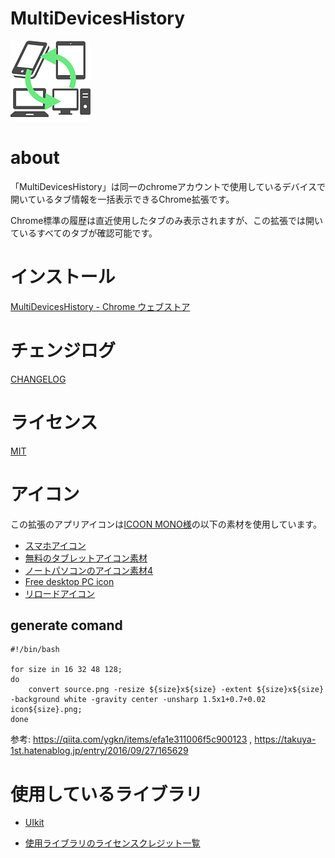 # MultiDevicesHistory

![icon](https://github.com/ik11235/MultiDevicesHistory/raw/master/images/icon128.png)

# about

「MultiDevicesHistory」は同一のchromeアカウントで使用しているデバイスで開いているタブ情報を一括表示できるChrome拡張です。

Chrome標準の履歴は直近使用したタブのみ表示されますが、この拡張では開いているすべてのタブが確認可能です。


# インストール

[MultiDevicesHistory \- Chrome ウェブストア](https://chrome.google.com/webstore/detail/multideviceshistory/mggidkmjmkmieppeppenbnoklkfmkceo)

# チェンジログ
[CHANGELOG](CHANGELOG.md)

# ライセンス

[MIT](LICENSE)

# アイコン

この拡張のアプリアイコンは[ICOON MONO様](https://icooon-mono.com/)の以下の素材を使用しています。

- [スマホアイコン](https://icooon-mono.com/16145-%e3%82%b9%e3%83%9e%e3%83%9b%e3%82%a2%e3%82%a4%e3%82%b3%e3%83%b3/)
- [無料のタブレットアイコン素材](https://icooon-mono.com/11052-%e7%84%a1%e6%96%99%e3%81%ae%e3%82%bf%e3%83%96%e3%83%ac%e3%83%83%e3%83%88%e3%82%a2%e3%82%a4%e3%82%b3%e3%83%b3%e7%b4%a0%e6%9d%90/)
- [ノートパソコンのアイコン素材4 ](https://icooon-mono.com/11049-%e3%83%8e%e3%83%bc%e3%83%88%e3%83%91%e3%82%bd%e3%82%b3%e3%83%b3%e3%81%ae%e3%82%a2%e3%82%a4%e3%82%b3%e3%83%b3%e7%b4%a0%e6%9d%904/)
- [Free desktop PC icon](https://icooon-mono.com/11043-free-desktop-pc-icon/)
- [リロードアイコン](https://icooon-mono.com/15804-%e3%83%aa%e3%83%ad%e3%83%bc%e3%83%89%e3%82%a2%e3%82%a4%e3%82%b3%e3%83%b3/)

## generate comand

```shell script
#!/bin/bash

for size in 16 32 48 128;
do
    convert source.png -resize ${size}x${size} -extent ${size}x${size} -background white -gravity center -unsharp 1.5x1+0.7+0.02 icon${size}.png;
done
```

参考: https://qiita.com/ygkn/items/efa1e311006f5c900123 , https://takuya-1st.hatenablog.jp/entry/2016/09/27/165629

# 使用しているライブラリ

- [UIkit](https://getuikit.com/)

- [使用ライブラリのライセンスクレジット一覧](CREDITS)

